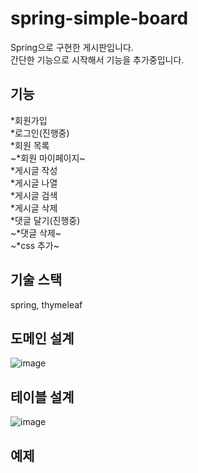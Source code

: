 # spring-simple-board
Spring으로 구현한 게시판입니다.  
간단한 기능으로 시작해서 기능을 추가중입니다.

기능
---------

*회원가입  
*로그인(진행중)  
*회원 목록  
~*회원 마이페이지~    
*게시글 작성  
*게시글 나열  
*게시글 검색  
*게시글 삭제  
*댓글 달기(진행중)  
~*댓글 삭제~  
~*css 추가~  
 

기술 스택
----
spring, thymeleaf


도메인 설계
-----

![image](https://user-images.githubusercontent.com/39540655/168005521-c275f97e-41d0-45f3-9c03-6c691ad132da.png)


테이블 설계
---
![image](https://user-images.githubusercontent.com/39540655/168009485-d6c4b6fb-084d-483e-a0cf-004245de07aa.png)


예제
-----
